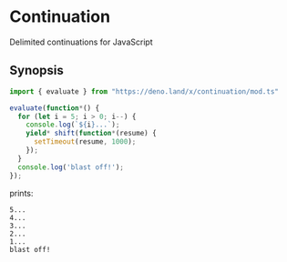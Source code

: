 # Continuation

Delimited continuations for JavaScript


## Synopsis

``` typescript
import { evaluate } from "https://deno.land/x/continuation/mod.ts"

evaluate(function*() {
  for (let i = 5; i > 0; i--) {
    console.log(`${i}...`);
    yield* shift(function*(resume) {
      setTimeout(resume, 1000);
    });
  }
  console.log('blast off!');
});
```

prints:

``` text
5...
4...
3...
2...
1...
blast off!
```
